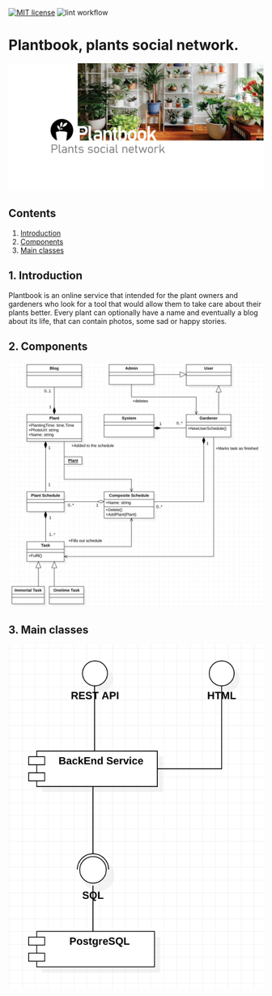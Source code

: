 [![MIT license](https://img.shields.io/badge/License-MIT-blue.svg)](https://lbesson.mit-license.org/)
![lint workflow](https://github.com/kaatinga/plantbook/actions/workflows/lint.yml/badge.svg)


# Plantbook, plants social network.

![](README_content/github_plants.png)

## Contents

1. [Introduction](#introduction)
2. [Components](#components)
3. [Main classes](#main-classes)

<a id=introduction>

## 1. Introduction

Plantbook is an online service that intended for the plant owners and gardeners who look for a tool that would allow
them to take care about their plants better. Every plant can optionally have a name and eventually a blog about
its life, that can contain photos, some sad or happy stories.

<a id=components>

## 2. Components

![](README_content/components.png)

<a id=main-classes>

## 3. Main classes

![](README_content/classes.png)


